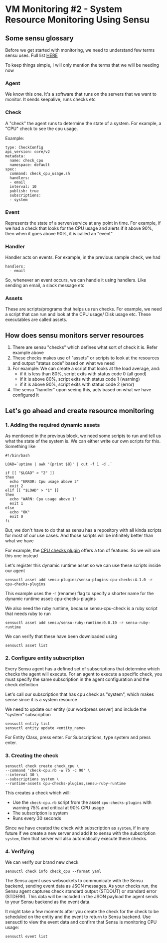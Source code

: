 # VM Monitoring #2 - System Resource Monitoring Using Sensu

## Some sensu glossary

Before we get started with monitoring, we need to understand few terms sensu uses. Full list [HERE](https://docs.sensu.io/sensu-go/latest/learn/glossary/)

To keep things simple, I will only mention the terms that we will be needing now

### Agent

We know this one. It's a software that runs on the servers that we want to monitor. It sends keepalive, runs checks etc

### Check

A "check" the agent runs to determine the state of a system. For example, a "CPU" check to see the cpu usage.

Example:
```
type: CheckConfig
api_version: core/v2
metadata:
  name: check_cpu
  namespace: default
spec:
  command: check_cpu_usage.sh
  handlers:
  - email
  interval: 10
  publish: true
  subscriptions:
  - system
```

### Event

Represents the state of a server/service at any point in time. For example, if we had a check that looks for the CPU usage
and alerts if it above 90%, then when it goes above 90%, it is called an "event"

### Handler

Handler acts on events. For example, in the previous sample check, we had
```
handlers:
  - email
```
So, whenever an event occurs, we can handle it using handlers. Like sending an email, a slack message etc


### Assets

These are scripts/programs that helps us run checks. For example, we need a script that can run and look at the
CPU usage/ Disk usage etc. These executables are called assets.


## How does sensu monitors server resources

1. There are sensu "checks" which defines what sort of check it is. Refer example above
2. These checks makes use of "assets" or scripts to look at the resources and output "status code" based on what we need
3. For example: We can create a script that looks at the load average, and: 
    - if it is less than 80%, script exits with status code 0 (all good)
    - if it is above 80%, script exits with status code 1 (warning)
    - if it is above 90%, script exits with status code 2 (error)
4. The sensu "handler" upon seeing this, acts based on what we have configured it

## Let's go ahead and create resource monitoring

### 1. Adding the required dynamic assets

As mentioned in the previous block, we need some scripts to run and tell us what the state of the system is. We can either write
our own scripts for this. Something like
```
#!/bin/bash

LOAD=`uptime | awk '{print $8}' | cut -f 1 -d ,`

if [[ "$LOAD" > "2" ]]
then
  echo "ERROR: Cpu usage above 2"
  exit 2
elif [[ "$LOAD" > "1" ]]
then
  echo "WARN: Cpu usage above 1"
  exit 1
else
  echo "OK"
  exit 0
fi
```
But, we don't have to do that as sensu has a repository with all kinda scripts for most of our use cases.
And those scripts will be infinitely better than what we have 

For example, the [CPU checks plugin](https://bonsai.sensu.io/assets/sensu-plugins/sensu-plugins-cpu-checks) offers a ton of
features. So we will use this one instead

Let's register this dynamic runtime asset so we can use these scripts inside our agent
```
sensuctl asset add sensu-plugins/sensu-plugins-cpu-checks:4.1.0 -r cpu-checks-plugins
```
This example uses the -r (rename) flag to specify a shorter name for the dynamic runtime asset: cpu-checks-plugins

We also need the ruby runtime, because sensu-cpu-check is a ruby script that needs ruby to run
```
sensuctl asset add sensu/sensu-ruby-runtime:0.0.10 -r sensu-ruby-runtime
```

We can verify that these have been downloaded using
```
sensuctl asset list
```

### 2. Configure entity subscription

Every Sensu agent has a defined set of subscriptions that determine which checks the agent will execute. For an agent to execute a specific check, you must specify the same subscription in the agent configuration and the check definition

Let's call our subscription that has cpu check as "system", which makes sense since it is a system resource

We need to update our entity (our wordpress server) and include the "system" subscription

```
sensuctl entity list
sensuctl entity update <entity_name>
```

For Entity Class, press enter.
For Subscriptions, type system and press enter.

### 3. Creating the check

```
sensuctl check create check_cpu \
--command 'check-cpu.rb -w 75 -c 90' \
--interval 30 \
--subscriptions system \
--runtime-assets cpu-checks-plugins,sensu-ruby-runtime
```
This creates a check which will:
 - Use the `check-cpu.rb` script from the asset `cpu-checks-plugins` with warning 75% and critical at 90% CPU usage
 - The subscription is system
 - Runs every 30 seconds


Since we have created the check with subscription as `system`, if in any future if we create a new server and add it to
sensu with the subscription `system`, then that server will also automatically execute these checks.



### 4. Verifying

We can verify our brand new check
```
sensuctl check info check_cpu --format yaml
```

The Sensu agent uses websockets to communicate with the Sensu backend, sending event data as JSON messages. As your checks run, the Sensu agent captures check standard output (STDOUT) or standard error (STDERR). This data will be included in the JSON payload the agent sends to your Sensu backend as the event data.

It might take a few moments after you create the check for the check to be scheduled on the entity and the event to return to Sensu backend. Use sensuctl to view the event data and confirm that Sensu is monitoring CPU usage:

```
sensuctl event list
```
